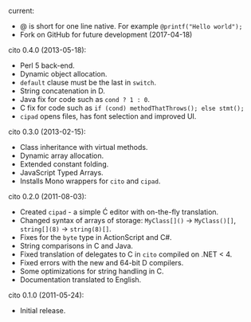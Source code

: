 current:
- @ is short for one line native. For example `@printf("Hello world");`
- Fork on GitHub for future development (2017-04-18)

cito 0.4.0 (2013-05-18):
- Perl 5 back-end.
- Dynamic object allocation.
- `default` clause must be the last in `switch`.
- String concatenation in D.
- Java fix for code such as `cond ? 1 : 0`.
- C fix for code such as `if (cond) methodThatThrows(); else stmt();`
- `cipad` opens files, has font selection and improved UI.

cito 0.3.0 (2013-02-15):
- Class inheritance with virtual methods.
- Dynamic array allocation.
- Extended constant folding.
- JavaScript Typed Arrays.
- Installs Mono wrappers for `cito` and `cipad`.

cito 0.2.0 (2011-08-03):
- Created `cipad` - a simple Ć editor with on-the-fly translation.
- Changed syntax of arrays of storage: `MyClass[]()` -> `MyClass()[]`, `string[](8)` -> `string(8)[]`.
- Fixes for the `byte` type in ActionScript and C#.
- String comparisons in C and Java.
- Fixed translation of delegates to C in `cito` compiled on .NET < 4.
- Fixed errors with the new and 64-bit D compilers.
- Some optimizations for string handling in C.
- Documentation translated to English.

cito 0.1.0 (2011-05-24):
- Initial release. 
